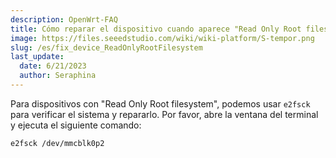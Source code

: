 ```yaml
---
description: OpenWrt-FAQ
title: Cómo reparar el dispositivo cuando aparece "Read Only Root filesystem"
image: https://files.seeedstudio.com/wiki/wiki-platform/S-tempor.png
slug: /es/fix_device_ReadOnlyRootFilesystem
last_update:
  date: 6/21/2023
  author: Seraphina
---
```


 <!-- Q4: How do I fix my device when I faced the "Read Only Root filesystem"? -->

Para dispositivos con "Read Only Root filesystem", podemos usar `e2fsck` para verificar el sistema y repararlo. Por favor, abre la ventana del terminal y ejecuta el siguiente comando:

```
e2fsck /dev/mmcblk0p2
```